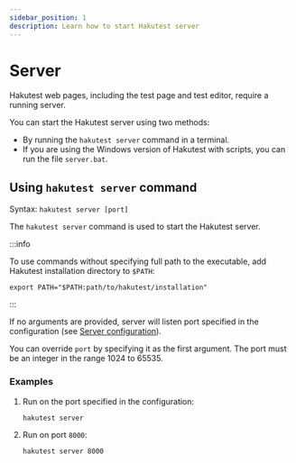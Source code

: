 ```yaml
---
sidebar_position: 1
description: Learn how to start Hakutest server
---
```


# Server

Hakutest web pages, including the test page and test editor, require a running server.

You can start the Hakutest server using two methods:

-   By running the `hakutest server` command in a terminal.
-   If you are using the Windows version of Hakutest with scripts, you can run the file `server.bat`.

## Using `hakutest server` command

Syntax: `hakutest server [port]`

The `hakutest server` command is used to start the Hakutest server.

:::info

To use commands without specifying full path to the executable, add Hakutest installation directory to `$PATH`:

```shell
export PATH="$PATH:path/to/hakutest/installation"
```

:::

If no arguments are provided, server will listen port specified in the configuration (see [Server configuration](/docs/configuration/server#port)).

You can override `port` by specifying it as the first argument. The port must be an integer in the range 1024 to 65535.

### Examples

1.  Run on the port specified in the configuration:

    ```shell
    hakutest server
    ```

2.  Run on port `8000`:

    ```shell
    hakutest server 8000
    ```
